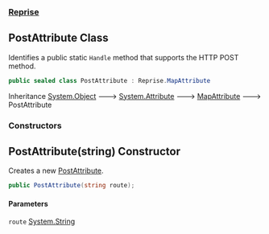### [Reprise](Reprise.md 'Reprise')

## PostAttribute Class

Identifies a public static `Handle` method that supports the HTTP POST method.

```csharp
public sealed class PostAttribute : Reprise.MapAttribute
```

Inheritance [System.Object](https://docs.microsoft.com/en-us/dotnet/api/System.Object 'System.Object') &#129106; [System.Attribute](https://docs.microsoft.com/en-us/dotnet/api/System.Attribute 'System.Attribute') &#129106; [MapAttribute](Reprise.MapAttribute.md 'Reprise.MapAttribute') &#129106; PostAttribute
### Constructors

<a name='Reprise.PostAttribute.PostAttribute(string)'></a>

## PostAttribute(string) Constructor

Creates a new [PostAttribute](Reprise.PostAttribute.md 'Reprise.PostAttribute').

```csharp
public PostAttribute(string route);
```
#### Parameters

<a name='Reprise.PostAttribute.PostAttribute(string).route'></a>

`route` [System.String](https://docs.microsoft.com/en-us/dotnet/api/System.String 'System.String')